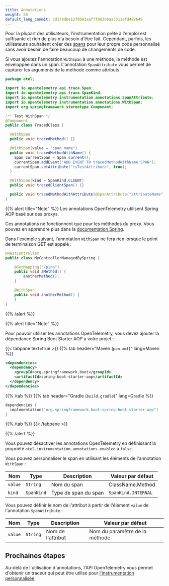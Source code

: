 ```yaml
---
title: Annotations
weight: 50
default_lang_commit: 3d179dbe1270b83aafff0d3b6aa3311afd482649
---
```


<!-- markdownlint-disable blanks-around-fences -->
<?code-excerpt path-base="examples/java/spring-starter"?>

Pour la plupart des utilisateurs, l'instrumentation prête à l'emploi est
suffisante et rien de plus n'a besoin d'être fait. Cependant, parfois, les
utilisateurs souhaitent créer des [spans](/docs/concepts/signals/traces/#spans)
pour leur propre code personnalisé sans avoir besoin de faire beaucoup de
changements de code.

Si vous ajoutez l'annotation `WithSpan` à une méthode, la méthode est enveloppée
dans un span. L'annotation `SpanAttribute` vous permet de capturer les arguments
de la méthode comme attributs.

<!-- prettier-ignore-start -->
<?code-excerpt "src/main/java/otel/TracedClass.java"?>
```java
package otel;

import io.opentelemetry.api.trace.Span;
import io.opentelemetry.api.trace.SpanKind;
import io.opentelemetry.instrumentation.annotations.SpanAttribute;
import io.opentelemetry.instrumentation.annotations.WithSpan;
import org.springframework.stereotype.Component;

/** Test WithSpan */
@Component
public class TracedClass {

  @WithSpan
  public void tracedMethod() {}

  @WithSpan(value = "span name")
  public void tracedMethodWithName() {
    Span currentSpan = Span.current();
    currentSpan.addEvent("ADD EVENT TO tracedMethodWithName SPAN");
    currentSpan.setAttribute("isTestAttribute", true);
  }

  @WithSpan(kind = SpanKind.CLIENT)
  public void tracedClientSpan() {}

  public void tracedMethodWithAttribute(@SpanAttribute("attributeName") String parameter) {}
}
```
<!-- prettier-ignore-end -->

{{% alert title="Note" %}} Les annotations OpenTelemetry utilisent Spring AOP
basé sur des proxys.

Ces annotations ne fonctionnent que pour les méthodes du proxy. Vous pouvez en
apprendre plus dans la
[documentation Spring](https://docs.spring.io/spring-framework/reference/core/aop/proxying.html).

Dans l'exemple suivant, l'annotation `WithSpan` ne fera rien lorsque le point de
terminaison GET est appelé :

```java
@RestController
public class MyControllerManagedBySpring {

    @GetMapping("/ping")
    public void aMethod() {
        anotherMethod();
    }

    @WithSpan
    public void anotherMethod() {
    }
}
```

{{% /alert %}}

{{% alert title="Note" %}}

Pour pouvoir utiliser les annotations OpenTelemetry, vous devez ajouter la
dépendance Spring Boot Starter AOP à votre projet :

{{< tabpane text=true >}} {{% tab header="Maven (`pom.xml`)" lang=Maven %}}

```xml
<dependencies>
  <dependency>
    <groupId>org.springframework.boot</groupId>
    <artifactId>spring-boot-starter-aop</artifactId>
  </dependency>
</dependencies>
```

{{% /tab %}} {{% tab header="Gradle (`build.gradle`)" lang=Gradle %}}

```kotlin
dependencies {
  implementation("org.springframework.boot:spring-boot-starter-aop")
}
```

{{% /tab %}} {{< /tabpane >}}

{{% /alert %}}

Vous pouvez désactiver les annotations OpenTelemetry en définissant la propriété
`otel.instrumentation.annotations.enabled` à `false`.

Vous pouvez personnaliser le span en utilisant les éléments de l'annotation
`WithSpan` :

| Nom     | Type       | Description          | Valeur par défaut   |
| ------- | ---------- | -------------------- | ------------------- |
| `value` | `String`   | Nom du span          | ClassName.Method    |
| `kind`  | `SpanKind` | Type de span du span | `SpanKind.INTERNAL` |

Vous pouvez définir le nom de l'attribut à partir de l'élément `value` de
l'annotation `SpanAttribute` :

| Nom     | Type     | Description       | Valeur par défaut              |
| ------- | -------- | ----------------- | ------------------------------ |
| `value` | `String` | Nom de l'attribut | Nom du paramètre de la méthode |

## Prochaines étapes

Au-delà de l'utilisation d'annotations, l'API OpenTelemetry vous permet
d'obtenir un traceur qui peut être utilisé pour
[l'instrumentation personnalisée](../api).
